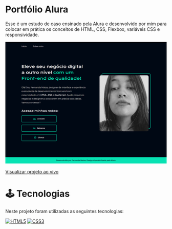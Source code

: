 # Portfólio Alura

Esse é um estudo de caso ensinado pela Alura e desenvolvido por mim para colocar em prática os conceitos de HTML, CSS, Flexbox, variáveis CSS e responsividade.

![portfolio](./img/portfolio-img.png)

[Visualizar projeto ao vivo](https://ferlimatos.github.io/alura-portfolio)
# 🕹 Tecnologias

Neste projeto foram utilizadas as seguintes tecnologias:

[![HTML5](https://img.shields.io/badge/HTML5-E34F26?style=for-the-badge&logo=html5&logoColor=white)](https://developer.mozilla.org/pt-BR/docs/Web/HTML)
[![CSS3](https://img.shields.io/badge/CSS3-1572B6?style=for-the-badge&logo=css3&logoColor=white)](https://developer.mozilla.org/pt-BR/docs/Web/CSS)
